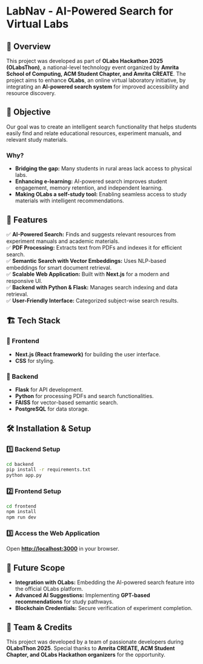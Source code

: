 # LabNav - AI-Powered Search for Virtual Labs

## 📌 Overview

This project was developed as part of **OLabs Hackathon 2025 (OLabsThon)**, a national-level technology event organized by **Amrita School of Computing, ACM Student Chapter, and Amrita CREATE**. The project aims to enhance **OLabs**, an online virtual laboratory initiative, by integrating an **AI-powered search system** for improved accessibility and resource discovery.

## 🎯 Objective

Our goal was to create an intelligent search functionality that helps students easily find and relate educational resources, experiment manuals, and relevant study materials.

### Why?
- **Bridging the gap:** Many students in rural areas lack access to physical labs.
- **Enhancing e-learning:** AI-powered search improves student engagement, memory retention, and independent learning.
- **Making OLabs a self-study tool:** Enabling seamless access to study materials with intelligent recommendations.

## 🚀 Features

✅ **AI-Powered Search:** Finds and suggests relevant resources from experiment manuals and academic materials.  
✅ **PDF Processing:** Extracts text from PDFs and indexes it for efficient search.  
✅ **Semantic Search with Vector Embeddings:** Uses NLP-based embeddings for smart document retrieval.  
✅ **Scalable Web Application:** Built with **Next.js** for a modern and responsive UI.  
✅ **Backend with Python & Flask:** Manages search indexing and data retrieval.  
✅ **User-Friendly Interface:** Categorized subject-wise search results.

## 🏗️ Tech Stack

### 📌 Frontend
- **Next.js (React framework)** for building the user interface.
- **CSS** for styling.

### 📌 Backend
- **Flask** for API development.
- **Python** for processing PDFs and search functionalities.
- **FAISS** for vector-based semantic search.
- **PostgreSQL** for data storage.

## 🛠️ Installation & Setup

### 1️⃣ Backend Setup
```sh
cd backend
pip install -r requirements.txt
python app.py
```

### 2️⃣ Frontend Setup
```sh
cd frontend
npm install
npm run dev
```

### 3️⃣ Access the Web Application
Open **[http://localhost:3000](http://localhost:3000)** in your browser.

## 🔗 Future Scope

- **Integration with OLabs:** Embedding the AI-powered search feature into the official OLabs platform.
- **Advanced AI Suggestions:** Implementing **GPT-based recommendations** for study pathways.
- **Blockchain Credentials:** Secure verification of experiment completion.

## 👥 Team & Credits

This project was developed by a team of passionate developers during **OLabsThon 2025**. Special thanks to **Amrita CREATE, ACM Student Chapter, and OLabs Hackathon organizers** for the opportunity.

